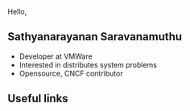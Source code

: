 Hello,

## Sathyanarayanan Saravanamuthu

- Developer at VMWare
- Interested in distributes system problems
- Opensource, CNCF contributor

## Useful links
